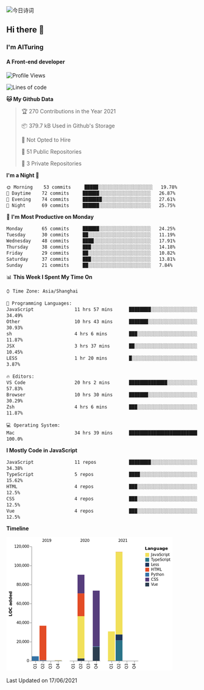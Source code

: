 <img alt="今日诗词" src="https://v2.jinrishici.com/one.svg?font-size=30&spacing=2&color=skyblue" style="max-width:100%; display: block; margin: 0 auto;">

## Hi there 👋
### I'm AITuring
#### A Front-end developer

<!-- <img src="./dhx.gif" width="400px"/> -->

<!--START_SECTION:waka-->
![Profile Views](http://img.shields.io/badge/Profile%20Views-11-blue)

![Lines of code](https://img.shields.io/badge/From%20Hello%20World%20I%27ve%20Written-351126%20lines%20of%20code-blue)

**🐱 My Github Data** 

> 🏆 270 Contributions in the Year 2021
 > 
> 📦 379.7 kB Used in Github's Storage 
 > 
> 🚫 Not Opted to Hire
 > 
> 📜 51 Public Repositories 
 > 
> 🔑 3 Private Repositories  
 > 
**I'm a Night 🦉** 

```text
🌞 Morning    53 commits     █████░░░░░░░░░░░░░░░░░░░░   19.78% 
🌆 Daytime    72 commits     ██████░░░░░░░░░░░░░░░░░░░   26.87% 
🌃 Evening    74 commits     ███████░░░░░░░░░░░░░░░░░░   27.61% 
🌙 Night      69 commits     ██████░░░░░░░░░░░░░░░░░░░   25.75%

```
📅 **I'm Most Productive on Monday** 

```text
Monday       65 commits     ██████░░░░░░░░░░░░░░░░░░░   24.25% 
Tuesday      30 commits     ██░░░░░░░░░░░░░░░░░░░░░░░   11.19% 
Wednesday    48 commits     ████░░░░░░░░░░░░░░░░░░░░░   17.91% 
Thursday     38 commits     ███░░░░░░░░░░░░░░░░░░░░░░   14.18% 
Friday       29 commits     ██░░░░░░░░░░░░░░░░░░░░░░░   10.82% 
Saturday     37 commits     ███░░░░░░░░░░░░░░░░░░░░░░   13.81% 
Sunday       21 commits     ██░░░░░░░░░░░░░░░░░░░░░░░   7.84%

```


📊 **This Week I Spent My Time On** 

```text
⌚︎ Time Zone: Asia/Shanghai

💬 Programming Languages: 
JavaScript               11 hrs 57 mins      ████████░░░░░░░░░░░░░░░░░   34.49% 
Other                    10 hrs 43 mins      ███████░░░░░░░░░░░░░░░░░░   30.93% 
sh                       4 hrs 6 mins        ███░░░░░░░░░░░░░░░░░░░░░░   11.87% 
JSX                      3 hrs 37 mins       ██░░░░░░░░░░░░░░░░░░░░░░░   10.45% 
LESS                     1 hr 20 mins        █░░░░░░░░░░░░░░░░░░░░░░░░   3.87%

🔥 Editors: 
VS Code                  20 hrs 2 mins       ██████████████░░░░░░░░░░░   57.83% 
Browser                  10 hrs 30 mins      ███████░░░░░░░░░░░░░░░░░░   30.29% 
Zsh                      4 hrs 6 mins        ███░░░░░░░░░░░░░░░░░░░░░░   11.87%

💻 Operating System: 
Mac                      34 hrs 39 mins      █████████████████████████   100.0%

```

**I Mostly Code in JavaScript** 

```text
JavaScript               11 repos            ████████░░░░░░░░░░░░░░░░░   34.38% 
TypeScript               5 repos             ████░░░░░░░░░░░░░░░░░░░░░   15.62% 
HTML                     4 repos             ███░░░░░░░░░░░░░░░░░░░░░░   12.5% 
CSS                      4 repos             ███░░░░░░░░░░░░░░░░░░░░░░   12.5% 
Vue                      4 repos             ███░░░░░░░░░░░░░░░░░░░░░░   12.5%

```


**Timeline**

![Chart not found](https://raw.githubusercontent.com/AITuring/AITuring/main/charts/bar_graph.png) 


 Last Updated on 17/06/2021
<!--END_SECTION:waka-->


